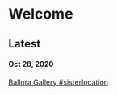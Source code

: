 # Welcome

## Latest
#### Oct 28, 2020

[Ballora Gallery #sisterlocation](https://scratch.mit.edu/projects/441926082/embed)
